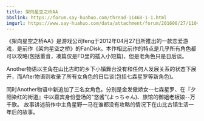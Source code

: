 ```yaml
---
title: 架向星空之桥AA
bbslink: https://forum.say-huahuo.com/thread-11468-1-1.html
imgurl: https://www.say-huahuo.com/data/attachment/forum/201608/27/110401gas5aahyhhldm8od.jpg
---
```


《架向星空之桥AA》是游戏公司feng于2012年04月27日所推出的一款恋爱游戏，是前作《架向星空之桥》的FanDisk。本作相比前作的特点是几乎所有角色都可以攻略(包括重音，凑篇仅是FD里的插入小短篇)，但是老角色只是日后谈。

Another物语以主角在山比古町的乡下小镇舞台没有和任何人发展关系的状态下展开，而After物语则收录了所有女角色的日后谈(包括七森星罗等新角色)。

同时Another物语中新追加了三名女角色。分别是金发傲娇女--七森星罗、在『夕阳染红的街道』中以嘉宾身份登场的&quot;悠酱&quot;(よっちゃん)、旅馆的御姐老板娘--万千歌。
故事讲述前作中主角星野一马在谁都没有攻略的情况下在山比古镇生活一年后的故事。<!--more-->
